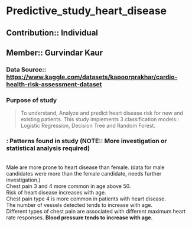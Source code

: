 # Predictive_study_heart_disease
## Contribution:: Individual
## Member:: Gurvindar Kaur
### **Data Source**:: https://www.kaggle.com/datasets/kapoorprakhar/cardio-health-risk-assessment-dataset

### Purpose of study
> To understand, Analyze and predict heart disease risk for new and existing patients.
> This study implements 3 classification models:: Logistic Regression, Decision Tree and Random Forest.
 
### : Patterns found in study (NOTE:: More investigation or statistical analysis required)
<br/> Male are more prone to heart disease than female. (data for male candidates were more than the female candidate, needs further investigation.) 
<br/> Chest pain 3 and 4 more common in age above 50.
<br/> Risk of heart disease increases with age.
<br/> Chest pain type 4 is more common in patients with heart disease.
<br/> The number of vessels detected tends to increase with age.
<br/> Different types of chest pain are associated with different maximum heart rate responses.
<b /> Blood pressure tends to increase with age.



